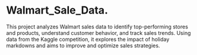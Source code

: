 # Walmart_Sale_Data.
This project analyzes Walmart sales data to identify top-performing stores and products, understand customer behavior, and track sales trends. Using data from the Kaggle competition, it explores the impact of holiday markdowns and aims to improve and optimize sales strategies.
